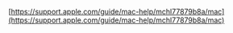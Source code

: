 [https://support.apple.com/guide/mac-help/mchl77879b8a/mac](https://support.apple.com/guide/mac-help/mchl77879b8a/mac)
